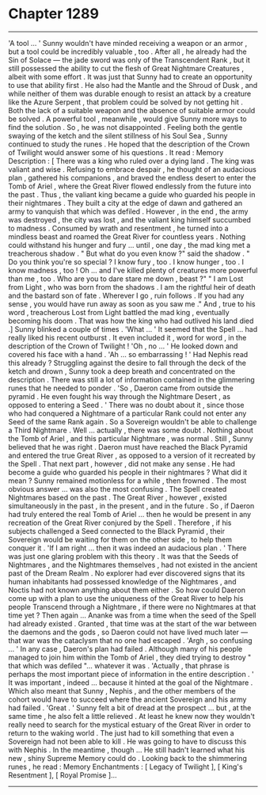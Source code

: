 
# Chapter 1289


---

'A tool … '
Sunny wouldn't have minded receiving a weapon or an armor , but a tool could be incredibly valuable , too . After all , he already had the Sin of Solace — the jade sword was only of the Transcendent Rank , but it still possessed the ability to cut the flesh of Great Nightmare Creatures , albeit with some effort . It was just that Sunny had to create an opportunity to use that ability first .
He also had the Mantle and the Shroud of Dusk , and while neither of them was durable enough to resist an attack by a creature like the Azure Serpent , that problem could be solved by not getting hit .
Both the lack of a suitable weapon and the absence of suitable armor could be solved . A powerful tool , meanwhile , would give Sunny more ways to find the solution . So , he was not disappointed . Feeling both the gentle swaying of the ketch and the silent stillness of his Soul Sea , Sunny continued to study the runes . He hoped that the description of the Crown of Twilight would answer some of his questions .
It read :
Memory Description : [ There was a king who ruled over a dying land . The king was valiant and wise . Refusing to embrace despair , he thought of an audacious plan , gathered his companions , and braved the endless desert to enter the Tomb of Ariel , where the Great River flowed endlessly from the future into the past . Thus , the valiant king became a guide who guarded his people in their nightmares . They built a city at the edge of dawn and gathered an army to vanquish that which was defiled . However , in the end , the army was destroyed , the city was lost , and the valiant king himself succumbed to madness . Consumed by wrath and resentment , he turned into a mindless beast and roamed the Great River for countless years . Nothing could withstand his hunger and fury … until , one day , the mad king met a treacherous shadow .
" But what do you even know ?" said the shadow . " Do you think you're so special ? I know fury , too . I know hunger , too . I know madness , too ! Oh … and I've killed plenty of creatures more powerful than me , too . Who are you to dare stare me down , beast ?"
" I am Lost from Light , who was born from the shadows . I am the rightful heir of death and the bastard son of fate . Wherever I go , ruin follows . If you had any sense , you would have run away as soon as you saw me ."
And , true to his word , treacherous Lost from Light battled the mad king , eventually becoming his doom .
That was how the king who had outlived his land died .]
Sunny blinked a couple of times . 'What … '
It seemed that the Spell … had really liked his recent outburst . It even included it , word for word , in the description of the Crown of Twilight !
'Oh , no … '
He looked down and covered his face with a hand .
'Ah … so embarrassing ! '
Had Nephis read this already ?
Struggling against the desire to fall through the deck of the ketch and drown , Sunny took a deep breath and concentrated on the description . There was still a lot of information contained in the glimmering runes that he needed to ponder . 'So , Daeron came from outside the pyramid . He even fought his way through the Nightmare Desert , as opposed to entering a Seed . '
There was no doubt about it , since those who had conquered a Nightmare of a particular Rank could not enter any Seed of the same Rank again . So a Sovereign wouldn't be able to challenge a Third Nightmare .
Well … actually , there was some doubt . Nothing about the Tomb of Ariel , and this particular Nightmare , was normal . Still , Sunny believed that he was right . Daeron must have reached the Black Pyramid and entered the true Great River , as opposed to a version of it recreated by the Spell . That next part , however , did not make any sense . He had become a guide who guarded his people in their nightmares ? What did it mean ? Sunny remained motionless for a while , then frowned . The most obvious answer … was also the most confusing . The Spell created Nightmares based on the past . The Great River , however , existed simultaneously in the past , in the present , and in the future . So , if Daeron had truly entered the real Tomb of Ariel … then he would be present in any recreation of the Great River conjured by the Spell . Therefore , if his subjects challenged a Seed connected to the Black Pyramid , their Sovereign would be waiting for them on the other side , to help them conquer it . 'If I am right … then it was indeed an audacious plan . '
There was just one glaring problem with this theory . It was that the Seeds of Nightmares , and the Nightmares themselves , had not existed in the ancient past of the Dream Realm . No explorer had ever discovered signs that its human inhabitants had possessed knowledge of the Nightmares , and Noctis had not known anything about them either . So how could Daeron come up with a plan to use the uniqueness of the Great River to help his people Transcend through a Nightmare , if there were no Nightmares at that time yet ? Then again … Ananke was from a time when the seed of the Spell had already existed . Granted , that time was at the start of the war between the daemons and the gods , so Daeron could not have lived much later — that war was the cataclysm that no one had escaped .
'Argh , so confusing … '
In any case , Daeron's plan had failed . Although many of his people managed to join him within the Tomb of Ariel , they died trying to destroy " that which was defiled "... whatever it was . 'Actually , that phrase is perhaps the most important piece of information in the entire description . '
It was important , indeed … because it hinted at the goal of the Nightmare . Which also meant that Sunny , Nephis , and the other members of the cohort would have to succeed where the ancient Sovereign and his army had failed . 'Great . '
Sunny felt a bit of dread at the prospect … but , at the same time , he also felt a little relieved . At least he knew now they wouldn't really need to search for the mystical estuary of the Great River in order to return to the waking world .
The just had to kill something that even a Sovereign had not been able to kill .
He was going to have to discuss this with Nephis . In the meantime , though …
He still hadn't learned what his new , shiny Supreme Memory could do . Looking back to the shimmering runes , he read :
Memory Enchantments : [ Legacy of Twilight ], [ King's Resentment ], [ Royal Promise ]...

---

